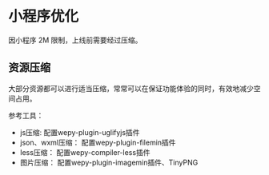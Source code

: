 # 小程序优化

因小程序 2M 限制，上线前需要经过压缩。

## 资源压缩

大部分资源都可以进行适当压缩，常常可以在保证功能体验的同时，有效地减少空间占用。

参考工具：

* js压缩: 配置wepy-plugin-uglifyjs插件
* json、wxml压缩： 配置wepy-plugin-filemin插件
* less压缩： 配置wepy-compiler-less插件
* 图片压缩： 配置wepy-plugin-imagemin插件、TinyPNG